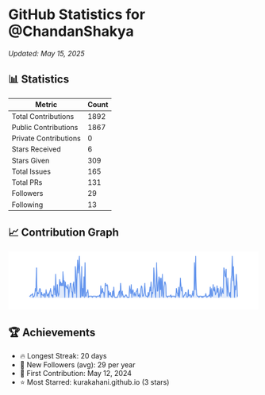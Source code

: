 # GitHub Statistics for @ChandanShakya
*Updated: May 15, 2025*

## 📊 Statistics
| Metric | Count |
|--------|--------|
| Total Contributions | 1892 |
| Public Contributions | 1867 |
| Private Contributions | 0 |
| Stars Received | 6 |
| Stars Given | 309 |
| Total Issues | 165 |
| Total PRs | 131 |
| Followers | 29 |
| Following | 13 |

## 📈 Contribution Graph

![Contribution Graph](./contribution_graph.png)

## 🏆 Achievements

- 🔥 Longest Streak: 20 days
- 👥 New Followers (avg): 29 per year
- 📅 First Contribution: May 12, 2024
- ⭐ Most Starred: kurakahani.github.io (3 stars)
